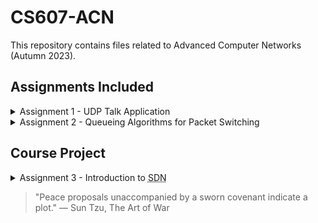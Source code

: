 # CS607-ACN

This repository contains files related to Advanced Computer Networks (Autumn 2023).

## Assignments Included
<details>
  <summary> Assignment 1 - UDP Talk Application </summary>
  
  - User 1 ```u1.py```: Client-side user 
  - User 2 ```u2.py```: Server-side user
    
</details>
<details>
  <summary> Assignment 2 - Queueing Algorithms for Packet Switching </summary>

  - INQ (Input Queueing)
  - KOUQ (K-Output Queueing)
  - ISLIP

</details>

## Course Project
<details>
  <summary>
    Assignment 3 - Introduction to <abbr title="Software Defined Networking">SDN</abbr> 
  </summary>

  - Part 1: Mininet Primer
  - Part 2: SDN Controllers using POX
    
</details>

> "Peace proposals unaccompanied by a sworn covenant indicate a plot." ― Sun Tzu, The Art of War
   
